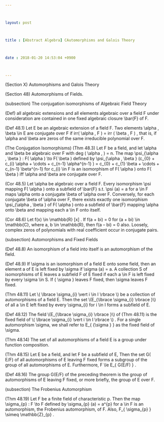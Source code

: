 ```yaml
---



layout: post



title : [Abstract Algebra] CAutomorphisms and Galois Theory



date : 2018-01-20 14:53:04 +0900



---
```


(Section X) Automorphisms and Galois Theory

(Section 48) Automorphisms of Fields.

(subsection) The conjugation isomorphisms of Algebraic Field Theory

(Def) all algebraic extensions and all elements algebraic over a field F under consideration are contained in one fixed algebraic closure \bar{F} of F.

(Def 48.1) Let E be an algebraic extension of a field F. Two elements \alpha , \beta \in E are conjugate over F if irr( \alpha , F ) = irr ( \beta , F ) , that is, if \alpha and \beta are zeros of the same irreducible polynomial over F.

(The Conjugation Isomorphisms) (Thm 48.3) Let F be a field, and let \alpha and \beta be algebraic over F with deg ( \alpha , ) = n. The map \psi_{\alpha , \beta } : F( \alpha ) \to F( \beta ) defined by \psi_{\alpha , \beta } (c_{0} + c_{i} \alpha + \cdots + c_{n-1} \alpha^{n-1} ) = c_{0} + c_{1} \beta + \cdots + c_{n-1} \beta^{n-1} for c_{i} \in F is an isomorphism of F( \alpha ) onto F( \beta ) iff \alpha and \beta are conjugate over F.

(Cor 48.5) Let \alpha be algebraic over a field F. Every isomorphism \psi mapping F( \alpha ) onto a subfield of \bar{F} s.t. \psi (a) = a for a \in F maps \alpha onto a conjugate \beta of \alpha over F. Conversely, for each conjugate \beta of \alpha over F, there exists exactly one isomorphism \psi_{\alpha , \beta } of F( \alpha ) onto a subfield of \bar{F} mapping \alpha onto \beta and mapping each a \in F onto itself.

(Cor 48.6) Let f(x) \in \mathbb{R} [x] . If f(a + bi) = 0 for (a + bi) \in \mathbb{C}, where a, b \in \mathbb{R}, then f(a – bi) = 0 also. Loosely, complex zeros of polynomials with real coefficient occur in conjugate pairs.

(subsection) Automorphisms and Fixed Fields

(Def 48.8) An isomorphism of a field into itself is an automorphism of the field.

(Def 48.9) If \sigma is an isomorphism of a field E onto some field, then an element a of E is left fixed by \sigma if \sigma (a) = a. A collection S of isomorphisms of E leaves a subfield F of E fixed if each a \in F is left fixed by every \sigma \in S. If { \sigma } leaves F fixed, then \sigma leaves F fixed.

(Thm 48.11) Let \\( \lbrace \sigma_{i}  \vert i \in I \rbrace  \\) be a collection of automorphisms of a field E. Then the set \\(E_{\lbrace \sigma_{i} \rbrace }\\) of all a \in E left fixed by every \sigma_{i} for i \in I forms a subfield of E.

(Def 48.12) The field \\(E_{\lbrace \sigma_{i} \rbrace }\\)  of (Thm 48.11) is the fixed field of \\( \lbrace \sigma_{i}  \vert i \in I \rbrace  \\) . For a single automorphism \sigma, we shall refer to E_{ {\sigma } } as the fixed field of \sigma.

(Thm 48.14) The set of all automorphisms of a field E is a group under function composition.

(Thm 48.15) Let E be a field, and let F be a subfield of E, Then the set G( E/F) of all automorphisms of E leaving F fixed forms a subgroup of the group of all automorphisms of E. Furthermore, F \le E_{ G(E/F) } .

(Def 48.16) The group G(E/F) of the preceding theorem is the group of automorphisms of E leaving F fixed, or more briefly, the group of E over F.

(subsection) The Frobenius Automorphism

(Thm 48.19) Let F be a finite field of characteristic p. Then the map \sigma_{p} : F \to F defined by \sigma_{p} (a) = a^{p} for a \in F is an automorphism, the Frobenius automorphism, of F. Also, F_{ \sigma_{p} } \simeq \mathbb{Z}_{p} .

